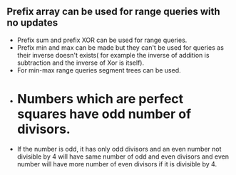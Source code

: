 ## Prefix array can be used for range queries with no updates
* Prefix sum and prefix XOR can be used for range queries.
* Prefix min and max can be made but they can't be used for queries as their inverse doesn't exists( for example the inverse of addition is subtraction and the inverse of Xor is itself).
* For min-max range queries segment trees can be used.
* # Numbers which are perfect squares have odd number of divisors.
* If the number is odd, it has only odd divisors and an even number not divisible by 4 will have same number of odd and even divisors and even number will have more number of even divisors if it is divisible by 4. 

